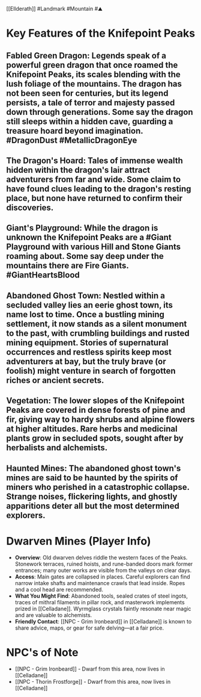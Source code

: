 [[Ellderath]] #Landmark #Mountain #⛰️

# Key Features of the Knifepoint Peaks

## **Fabled Green Dragon:** Legends speak of a powerful green dragon that once roamed the Knifepoint Peaks, its scales blending with the lush foliage of the mountains. The dragon has not been seen for centuries, but its legend persists, a tale of terror and majesty passed down through generations. Some say the dragon still sleeps within a hidden cave, guarding a treasure hoard beyond imagination. #DragonDust #MetallicDragonEye

## **The Dragon's Hoard:** Tales of immense wealth hidden within the dragon's lair attract adventurers from far and wide. Some claim to have found clues leading to the dragon's resting place, but none have returned to confirm their discoveries.

## **Giant's Playground:** While the dragon is unknown the Knifepoint Peaks are a #Giant Playground with various Hill and Stone Giants roaming about. Some say deep under the mountains there are Fire Giants. #GiantHeartsBlood

## **Abandoned Ghost Town:** Nestled within a secluded valley lies an eerie ghost town, its name lost to time. Once a bustling mining settlement, it now stands as a silent monument to the past, with crumbling buildings and rusted mining equipment. Stories of supernatural occurrences and restless spirits keep most adventurers at bay, but the truly brave (or foolish) might venture in search of forgotten riches or ancient secrets.

## **Vegetation:** The lower slopes of the Knifepoint Peaks are covered in dense forests of pine and fir, giving way to hardy shrubs and alpine flowers at higher altitudes. Rare herbs and medicinal plants grow in secluded spots, sought after by herbalists and alchemists.

## **Haunted Mines:** The abandoned ghost town's mines are said to be haunted by the spirits of miners who perished in a catastrophic collapse. Strange noises, flickering lights, and ghostly apparitions deter all but the most determined explorers.

# Dwarven Mines (Player Info)

- **Overview**: Old dwarven delves riddle the western faces of the Peaks. Stonework terraces, ruined hoists, and rune-banded doors mark former entrances; many outer works are visible from the valleys on clear days.
- **Access**: Main gates are collapsed in places. Careful explorers can find narrow intake shafts and maintenance crawls that lead inside. Ropes and a cool head are recommended.
- **What You Might Find**: Abandoned tools, sealed crates of steel ingots, traces of mithral filaments in pillar rock, and masterwork implements prized in [[Celladane]]. Wyrmglass crystals faintly resonate near magic and are valuable to alchemists.
- **Friendly Contact**: [[NPC - Grim Ironbeard]] in [[Celladane]] is known to share advice, maps, or gear for safe delving—at a fair price.

# NPC's of Note

- [[NPC - Grim Ironbeard]] - Dwarf from this area, now lives in [[Celladane]]
- [[NPC - Thorin Frostforge]] - Dwarf from this area, now lives in [[Celladane]]
